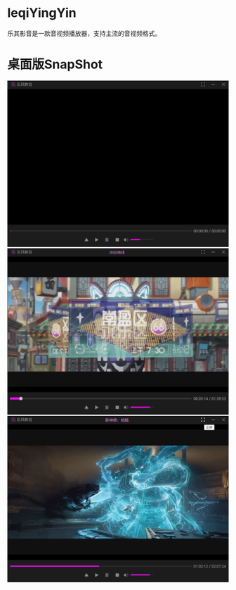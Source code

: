 # leqiYingYin
乐其影音是一款音视频播放器，支持主流的音视频格式。

# 桌面版SnapShot
![image](https://github.com/leqijishu/leqiYingYin/blob/main/desktop_snapshot/snapshot1.png)
![image](https://github.com/leqijishu/leqiYingYin/blob/main/desktop_snapshot/snapshot2.png)
![image](https://github.com/leqijishu/leqiYingYin/blob/main/desktop_snapshot/snapshot3.png)
